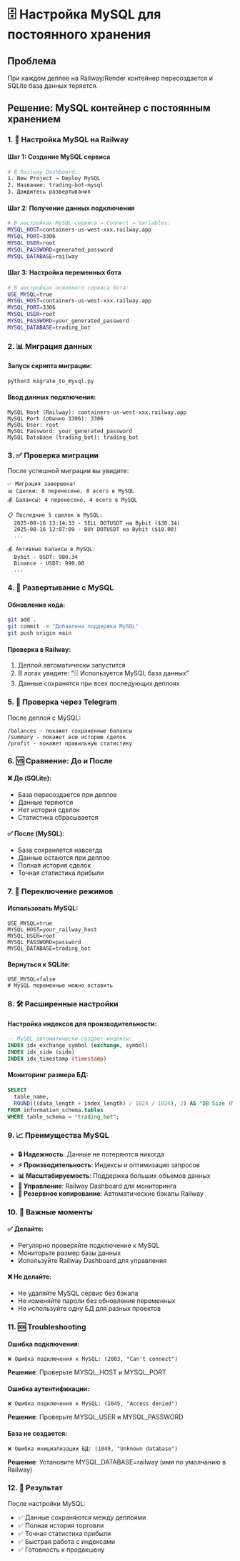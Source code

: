 # 🗄️ Настройка MySQL для постоянного хранения

## Проблема
При каждом деплое на Railway/Render контейнер пересоздается и SQLite база данных теряется.

## Решение: MySQL контейнер с постоянным хранением

### 1. 🚀 Настройка MySQL на Railway

#### Шаг 1: Создание MySQL сервиса
```bash
# В Railway Dashboard:
1. New Project → Deploy MySQL
2. Название: trading-bot-mysql
3. Дождитесь развертывания
```

#### Шаг 2: Получение данных подключения
```bash
# В настройках MySQL сервиса → Connect → Variables:
MYSQL_HOST=containers-us-west-xxx.railway.app
MYSQL_PORT=3306
MYSQL_USER=root
MYSQL_PASSWORD=generated_password
MYSQL_DATABASE=railway
```

#### Шаг 3: Настройка переменных бота
```bash
# В настройках основного сервиса бота:
USE_MYSQL=true
MYSQL_HOST=containers-us-west-xxx.railway.app
MYSQL_PORT=3306
MYSQL_USER=root
MYSQL_PASSWORD=your_generated_password
MYSQL_DATABASE=trading_bot
```

### 2. 📊 Миграция данных

#### Запуск скрипта миграции:
```bash
python3 migrate_to_mysql.py
```

#### Ввод данных подключения:
```
MySQL Host (Railway): containers-us-west-xxx.railway.app
MySQL Port (обычно 3306): 3306
MySQL User: root
MySQL Password: your_generated_password
MySQL Database (trading_bot): trading_bot
```

### 3. ✅ Проверка миграции

После успешной миграции вы увидите:
```
✅ Миграция завершена!
📊 Сделки: 8 перенесено, 8 всего в MySQL
💰 Балансы: 4 перенесено, 4 всего в MySQL

📋 Последние 5 сделок в MySQL:
  2025-08-16 13:14:33 - SELL DOTUSDT на Bybit ($30.34)
  2025-08-16 12:07:09 - BUY DOTUSDT на Bybit ($10.00)
  ...

💰 Активные балансы в MySQL:
  Bybit - USDT: 980.34
  Binance - USDT: 990.00
  ...
```

### 4. 🔧 Развертывание с MySQL

#### Обновление кода:
```bash
git add .
git commit -m "Добавлена поддержка MySQL"
git push origin main
```

#### Проверка в Railway:
1. Деплой автоматически запустится
2. В логах увидите: "🗄️ Используется MySQL база данных"
3. Данные сохранятся при всех последующих деплоях

### 5. 📱 Проверка через Telegram

После деплоя с MySQL:
```
/balances - покажет сохраненные балансы
/summary - покажет всю историю сделок
/profit - покажет правильную статистику
```

### 6. 🆚 Сравнение: До и После

#### ❌ До (SQLite):
- База пересоздается при деплое
- Данные теряются
- Нет истории сделок
- Статистика сбрасывается

#### ✅ После (MySQL):
- База сохраняется навсегда
- Данные остаются при деплое
- Полная история сделок
- Точная статистика прибыли

### 7. 🔄 Переключение режимов

#### Использовать MySQL:
```env
USE_MYSQL=true
MYSQL_HOST=your_railway_host
MYSQL_USER=root
MYSQL_PASSWORD=password
MYSQL_DATABASE=trading_bot
```

#### Вернуться к SQLite:
```env
USE_MYSQL=false
# MySQL переменные можно оставить
```

### 8. 🛠️ Расширенные настройки

#### Настройка индексов для производительности:
```sql
-- MySQL автоматически создает индексы:
INDEX idx_exchange_symbol (exchange, symbol)
INDEX idx_side (side)
INDEX idx_timestamp (timestamp)
```

#### Мониторинг размера БД:
```sql
SELECT 
  table_name,
  ROUND(((data_length + index_length) / 1024 / 1024), 2) AS "DB Size (MB)"
FROM information_schema.tables 
WHERE table_schema = "trading_bot";
```

### 9. 📈 Преимущества MySQL

- **🔒 Надежность**: Данные не потеряются никогда
- **⚡ Производительность**: Индексы и оптимизация запросов
- **📊 Масштабируемость**: Поддержка больших объемов данных
- **🔧 Управление**: Railway Dashboard для мониторинга
- **💾 Резервное копирование**: Автоматические бэкапы Railway

### 10. 🚨 Важные моменты

#### ✅ Делайте:
- Регулярно проверяйте подключение к MySQL
- Мониторьте размер базы данных
- Используйте Railway Dashboard для управления

#### ❌ Не делайте:
- Не удаляйте MySQL сервис без бэкапа
- Не изменяйте пароли без обновления переменных
- Не используйте одну БД для разных проектов

### 11. 🆘 Troubleshooting

#### Ошибка подключения:
```
❌ Ошибка подключения к MySQL: (2003, "Can't connect")
```
**Решение**: Проверьте MYSQL_HOST и MYSQL_PORT

#### Ошибка аутентификации:
```
❌ Ошибка подключения к MySQL: (1045, "Access denied")
```
**Решение**: Проверьте MYSQL_USER и MYSQL_PASSWORD

#### База не создается:
```
❌ Ошибка инициализации БД: (1049, "Unknown database")
```
**Решение**: Установите MYSQL_DATABASE=railway (имя по умолчанию в Railway)

### 12. 🎯 Результат

После настройки MySQL:
- ✅ Данные сохраняются между деплоями
- ✅ Полная история торговли
- ✅ Точная статистика прибыли
- ✅ Быстрая работа с индексами
- ✅ Готовность к продакшену
